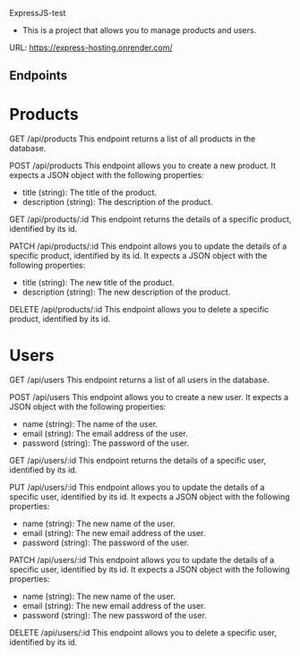 ExpressJS-test

- This is a project that allows you to manage products and users.

URL: https://express-hosting.onrender.com/

## Endpoints

# Products
GET /api/products
This endpoint returns a list of all products in the database.

POST /api/products
This endpoint allows you to create a new product. It expects a JSON object with the following properties:
- title (string): The title of the product.
- description (string): The description of the product.

GET /api/products/:id
This endpoint returns the details of a specific product, identified by its id.

PATCH /api/products/:id
This endpoint allows you to update the details of a specific product, identified by its id. It expects a JSON object with the following properties:
- title (string): The new title of the product.
- description (string): The new description of the product.

DELETE /api/products/:id
This endpoint allows you to delete a specific product, identified by its id.

# Users
GET /api/users
This endpoint returns a list of all users in the database.

POST /api/users
This endpoint allows you to create a new user. It expects a JSON object with the following properties:
- name (string): The name of the user.
- email (string): The email address of the user.
- password (string): The password of the user.

GET /api/users/:id
This endpoint returns the details of a specific user, identified by its id.

PUT /api/users/:id
This endpoint allows you to update the details of a specific user, identified by its id. It expects a JSON object with the following properties:
- name (string): The new name of the user.
- email (string): The new email address of the user.
- password (string): The password of the user.

PATCH /api/users/:id
This endpoint allows you to update the details of a specific user, identified by its id. It expects a JSON object with the following properties:
- name (string): The new name of the user.
- email (string): The new email address of the user.
- password (string): The new password of the user.

DELETE /api/users/:id
This endpoint allows you to delete a specific user, identified by its id.